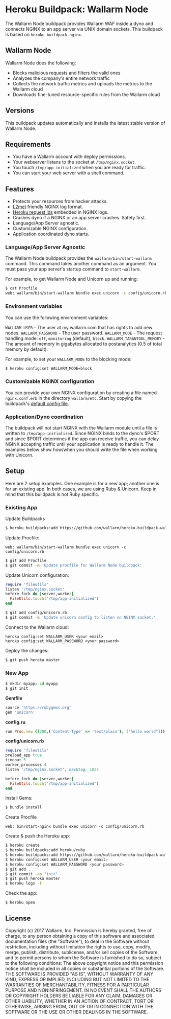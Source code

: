 # Heroku Buildpack: Wallarm Node

The Wallarm Node buildpack provides Wallarm WAF inside a dyno and connects NGINX to an app server via UNIX domain sockets.
This buildpack is based on `heroku-buildpack-nginx`.

## Wallarm Node

Wallarm Node does the following:

* Blocks malicious requests and filters the valid ones
* Analyzes the company's entire network traffic
* Collects the network traffic metrics and uploads the metrics to the Wallarm cloud
* Downloads fine-tuned resource-specific rules from the Wallarm cloud

## Versions

This buildpack updates automatically and installs the latest stable version of Wallarm Node.

## Requirements

* You have a Wallarm account with deploy permissions.
* Your webserver listens to the socket at `/tmp/nginx.socket`.
* You touch `/tmp/app-initialized` when you are ready for traffic.
* You can start your web server with a shell command.

## Features

* Protects your resources from hacker attacks.
* [L2met](https://github.com/ryandotsmith/l2met) friendly NGINX log format.
* [Heroku request ids](https://devcenter.heroku.com/articles/http-request-id) embedded in NGINX logs.
* Crashes dyno if a NGINX or an app server crashes. Safety first.
* Language/App Server agnostic.
* Customizable NGINX configuration.
* Application coordinated dyno starts.

### Language/App Server Agnostic

The Wallarm Node buildpack provides the `wallarm/bin/start-wallarm` command. This command takes another command as an argument. You must pass your app server's startup command to `start-wallarm`.

For example, to get Wallarm Node and Unicorn up and running:

```bash
$ cat Procfile
web: wallarm/bin/start-wallarm bundle exec unicorn -c config/unicorn.rb
```

### Environment variables

You can use the following environment variables:

`WALLARM_USER` - The user at my.wallarm.com that has rights to add new nodes.
`WALLARM_PASSWORD` - The user password.
`WALLARM_MODE` - The request handling mode: `off`, `monitoring` (default), `block`.
`WALLARM_TARANTOOL_MEMORY` - The amount of memory in gigabytes allocated to postanalytics (0.5 of total memory by default).

For example, to set your `WALLARM_MODE` to the blocking mode:

```bash
$ heroku config:set WALLARM_MODE=block
```

### Customizable NGINX configuration

You can provide your own NGINX configuration by creating a file named `nginx.conf.erb` in the directory `wallarm/etc`. Start by copying the buildpack's [default config file](https://github.com/wallarm/heroku-buildpack-wallarm-node/blob/master/nginx.conf.erb).

### Application/Dyno coordination

The buildpack will not start NGINX with the Wallarm module until a file is written to `/tmp/app-initialized`. Since NGINX binds to the dyno's $PORT and since $PORT determines if the app can receive traffic, you can delay NGINX accepting traffic until your application is ready to handle it. The examples below show how/when you should write the file when working with Unicorn.

## Setup

Here are 2 setup examples. One example is for a new app; another one is for an existing app. In both cases, we are using Ruby & Unicorn. Keep in mind that this buildpack is not Ruby specific.

### Existing App

Update Buildpacks
```bash
$ heroku buildpacks:add https://github.com/wallarm/heroku-buildpack-wallarm-node.git
```
Update Procfile:
```
web: wallarm/bin/start-wallarm bundle exec unicorn -c config/unicorn.rb
```
```bash
$ git add Procfile
$ git commit -m 'Update procfile for Wallarm Node buildpack'
```
Update Unicorn configuration:
```ruby
require 'fileutils'
listen '/tmp/nginx.socket'
before_fork do |server,worker|
  FileUtils.touch('/tmp/app-initialized')
end
```
```bash
$ git add config/unicorn.rb
$ git commit -m 'Update unicorn config to listen on NGINX socket.'
```
Connect to the Wallarm cloud:
```
heroku config:set WALLARM_USER <your email>
heroku config:set WALLARM_PASSWORD <your password>
```
Deploy the changes:
```bash
$ git push heroku master
```

### New App

```bash
$ mkdir myapp; cd myapp
$ git init
```

**Gemfile**
```ruby
source 'https://rubygems.org'
gem 'unicorn'
```

**config.ru**
```ruby
run Proc.new {[200,{'Content-Type' => 'text/plain'}, ["hello world"]]}
```

**config/unicorn.rb**
```ruby
require 'fileutils'
preload_app true
timeout 5
worker_processes 4
listen '/tmp/nginx.socket', backlog: 1024

before_fork do |server,worker|
  FileUtils.touch('/tmp/app-initialized')
end
```
Install Gems:
```bash
$ bundle install
```
Create Procfile
```
web: bin/start-nginx bundle exec unicorn -c config/unicorn.rb
```
Create & push the Heroku app:
```bash
$ heroku create
$ heroku buildpacks:add heroku/ruby
$ heroku buildpacks:add https://github.com/wallarm/heroku-buildpack-wallarm-node.git
$ heroku config:set WALLARM_USER <your email>
$ heroku config:set WALLARM_PASSWORD <your password>
$ git add .
$ git commit -am "init"
$ git push heroku master
$ heroku logs -t
```
Check the app:
```
$ heroku open
```

## License
Copyright (c) 2017 Wallarm, Inc.
Permission is hereby granted, free of charge, to any person obtaining a copy of this software and associated documentation files (the "Software"), to deal in the Software without restriction, including without limitation the rights to use, copy, modify, merge, publish, distribute, sublicense, and/or sell copies of the Software, and to permit persons to whom the Software is furnished to do so, subject to the following conditions:
The above copyright notice and this permission notice shall be included in all copies or substantial portions of the Software.
THE SOFTWARE IS PROVIDED "AS IS", WITHOUT WARRANTY OF ANY KIND, EXPRESS OR IMPLIED, INCLUDING BUT NOT LIMITED TO THE WARRANTIES OF MERCHANTABILITY, FITNESS FOR A PARTICULAR PURPOSE AND NONINFRINGEMENT. IN NO EVENT SHALL THE AUTHORS OR COPYRIGHT HOLDERS BE LIABLE FOR ANY CLAIM, DAMAGES OR OTHER LIABILITY, WHETHER IN AN ACTION OF CONTRACT, TORT OR OTHERWISE, ARISING FROM, OUT OF OR IN CONNECTION WITH THE SOFTWARE OR THE USE OR OTHER DEALINGS IN THE SOFTWARE.
